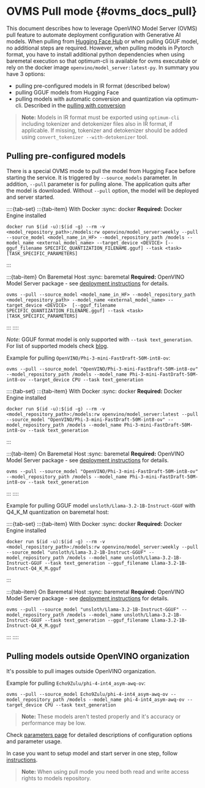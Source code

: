 # OVMS Pull mode {#ovms_docs_pull}

This document describes how to leverage OpenVINO Model Server (OVMS) pull feature to automate deployment configuration with Generative AI models. When pulling from [Hugging Face Hub](https://huggingface.co/) or when pulling GGUF model, no additional steps are required. However, when pulling models in Pytorch format, you have to install additional python dependencies when using baremetal execution so that optimum-cli is available for ovms executable or rely on the docker image `openvino/model_server:latest-py`. In summary you have 3 options:

- pulling pre-configured models in IR format (described below)
- pulling GGUF models from Hugging Face
- pulling models with automatic conversion and quantization via optimum-cli. Described in the [pulling with conversion](https://github.com/openvinotoolkit/model_server/blob/main/docs/pull_optimum_cli.md)

> **Note:** Models in IR format must be exported using `optimum-cli` including tokenizer and detokenizer files also in IR format, if applicable. If missing, tokenizer and detokenizer should be added using `convert_tokenizer --with-detokenizer` tool.

## Pulling pre-configured models

There is a special OVMS mode to pull the model from Hugging Face before starting the service. It is triggered by `--source_models` parameter. In addition, `--pull` parameter is for pulling alone. The application quits after the model is downloaded. Without `--pull` option, the model will be deployed and server started.

::::{tab-set}
:::{tab-item} With Docker
:sync: docker
**Required:** Docker Engine installed
```text
docker run $(id -u):$(id -g) --rm -v <model_repository_path>:/models:rw openvino/model_server:weekly --pull --source_model <model_name_in_HF> --model_repository_path /models --model_name <external_model_name> --target_device <DEVICE> [--gguf_filename SPECIFIC_QUANTIZATION_FILENAME.gguf] --task <task> [TASK_SPECIFIC_PARAMETERS]
```
:::

:::{tab-item} On Baremetal Host
:sync: baremetal
**Required:** OpenVINO Model Server package - see [deployment instructions](./deploying_server_baremetal.md) for details.

```text
ovms --pull --source_model <model_name_in_HF> --model_repository_path <model_repository_path> --model_name <external_model_name> --target_device <DEVICE>  [--gguf_filename SPECIFIC_QUANTIZATION_FILENAME.gguf] --task <task> [TASK_SPECIFIC_PARAMETERS]
```
:::
::::

*Note:* GGUF format model is only supported with `--task text_generation`. For list of supported models check [blog](https://blog.openvino.ai/blog-posts/openvino-genai-supports-gguf-models).

Example for pulling `OpenVINO/Phi-3-mini-FastDraft-50M-int8-ov`:

```text
ovms --pull --source_model "OpenVINO/Phi-3-mini-FastDraft-50M-int8-ov" --model_repository_path /models --model_name Phi-3-mini-FastDraft-50M-int8-ov --target_device CPU --task text_generation 
```
::::{tab-set}
:::{tab-item} With Docker
:sync: docker
**Required:** Docker Engine installed

```text
docker run $(id -u):$(id -g) --rm -v <model_repository_path>:/models:rw openvino/model_server:latest --pull --source_model "OpenVINO/Phi-3-mini-FastDraft-50M-int8-ov" --model_repository_path /models --model_name Phi-3-mini-FastDraft-50M-int8-ov --task text_generation
```
:::

:::{tab-item} On Baremetal Host
:sync: baremetal
**Required:** OpenVINO Model Server package - see [deployment instructions](./deploying_server_baremetal.md) for details.

```text
ovms --pull --source_model "OpenVINO/Phi-3-mini-FastDraft-50M-int8-ov" --model_repository_path /models --model_name Phi-3-mini-FastDraft-50M-int8-ov --task text_generation
```
:::
::::

Example for pulling GGUF model `unsloth/Llama-3.2-1B-Instruct-GGUF` with Q4_K_M quantization on baremetal host:

::::{tab-set}
:::{tab-item} With Docker
:sync: docker
**Required:** Docker Engine installed

```text
docker run $(id -u):$(id -g) --rm -v <model_repository_path>:/models:rw openvino/model_server:weekly --pull --source_model "unsloth/Llama-3.2-1B-Instruct-GGUF" --model_repository_path /models --model_name unsloth/Llama-3.2-1B-Instruct-GGUF --task text_generation --gguf_filename Llama-3.2-1B-Instruct-Q4_K_M.gguf
```
:::

:::{tab-item} On Baremetal Host
:sync: baremetal
**Required:** OpenVINO Model Server package - see [deployment instructions](./deploying_server_baremetal.md) for details.
```text
ovms --pull --source_model "unsloth/Llama-3.2-1B-Instruct-GGUF" --model_repository_path /models --model_name unsloth/Llama-3.2-1B-Instruct-GGUF --task text_generation --gguf_filename Llama-3.2-1B-Instruct-Q4_K_M.gguf
```
:::
::::

## Pulling models outside OpenVINO organization

It's possible to pull images outside OpenVINO organization. 

Example for pulling `Echo9Zulu/phi-4-int4_asym-awq-ov`:

```text
ovms --pull --source_model Echo9Zulu/phi-4-int4_asym-awq-ov --model_repository_path /models --model_name phi-4-int4_asym-awq-ov --target_device CPU --task text_generation 
```

> **Note:** These models aren't tested properly and it's accuracy or performance may be low.

Check [parameters page](./parameters.md) for detailed descriptions of configuration options and parameter usage.

In case you want to setup model and start server in one step, follow [instructions](./starting_server.md).

> **Note:**  When using pull mode you need both read and write access rights to models repository.